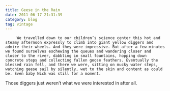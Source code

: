 ```yaml
---
title: Geese in the Rain
date: 2011-06-17 21:31:39
category: blog
tag: vintage
---
```

         We travelled down to our children’s science center this hot and steamy afternoon expressly to climb into giant yellow diggers and admire their wheels. And they were impressive. But after a few minutes we found ourselves eschewing the queues and wandering closer and closer to the river, dabbling in small fountains, hopping down concrete steps and collecting fallen goose feathers. Eventually the blessed rain fell, and there we were, sitting on mucky water steps, watching geese sail by silently, wet to the skin and content as could be. Even baby Nick was still for a moment. 

 Those diggers just weren’t what we were interested in after all. 
